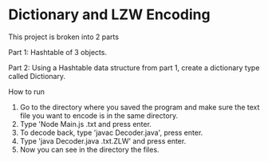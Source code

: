# Dictionary and LZW Encoding

This project is broken into 2 parts 

Part 1: Hashtable of 3 objects.

Part 2: Using a Hashtable data structure from part 1, create a dictionary type called Dictionary. 

How to run
1) Go to the directory where you saved the program and make sure the text file you want to encode is in the same directory.
2) Type 'Node Main.js <name of the file>.txt and press enter.
3) To decode back, type 'javac Decoder.java', press enter.
4) Type 'java Decoder.java <name of the file>.txt.ZLW' and press enter.
5) Now you can see in the directory the files.


